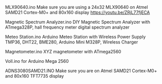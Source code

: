 MLX90640.ino  Make sure you are using a 24x32 MLX90640 on Atmel SAMD21 Cortex-M0+ and 80x160 display https://youtu.be/ZRjL77fjECA


Magnetic Spectrum Analyzer.ino DIY Magnetic Spectrum Analyzer with ATmega328P, hall frequency meter digital spectrum analyzer


Meteo Station.ino Arduino Meteo Station with Wireless Power Supply TMP36, DHT22, BME280, Arduino Mini M328P, Wireless Charger


Magnetometer.ino XYZ magnetometer with ATmega2560


Voll.ino for Arduino Mega 2560


ADNS3080SAMD21.INO   Make sure you are on Atmel SAMD21 Cortex-M0+ and 80x160 TFT7735 display
